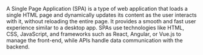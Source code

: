 A Single Page Application (SPA) is a type of web application that loads a single HTML page and dynamically updates its content as the user interacts with it, without reloading the entire page. It provides a smooth and fast user experience similar to a desktop app. SPAs use technologies like HTML, CSS, JavaScript, and frameworks such as React, Angular, or Vue.js to manage the front-end, while APIs handle data communication with the backend.